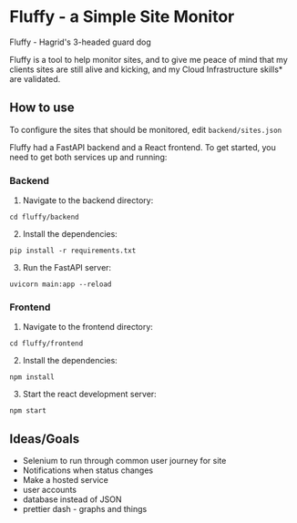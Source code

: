 # Fluffy - a Simple Site Monitor

Fluffy - Hagrid's 3-headed guard dog


Fluffy is a tool to help monitor sites, and to give me peace of mind that my clients sites are still alive and kicking, and my Cloud Infrastructure skills* are validated.

## How to use

To configure the sites that should be monitored, edit `backend/sites.json` 

Fluffy had a FastAPI backend and a React frontend. To get started, you need to get both services up and running:

### Backend

1. Navigate to the backend directory:

`cd fluffy/backend`

2. Install the dependencies:

`pip install -r requirements.txt`

3. Run the FastAPI server:

`uvicorn main:app --reload`


### Frontend

1. Navigate to the frontend directory:

`cd fluffy/frontend`

2. Install the dependencies:

`npm install`

3. Start the react development server:

`npm start`


## Ideas/Goals
- Selenium to run through common user journey for site
- Notifications when status changes
- Make a hosted service
- user accounts
- database instead of JSON
- prettier dash - graphs and things